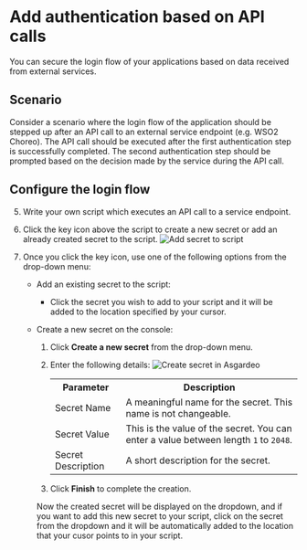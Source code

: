 # Add authentication based on API calls
You can secure the login flow of your applications based on data received from external services.

## Scenario
Consider a scenario where the login flow of the application should be stepped up after an API call to an external service endpoint (e.g. WSO2 Choreo). The API call should be executed after the first authentication step is successfully completed. The second authentication step should be prompted based on the decision made by the service during the API call.

## Configure the login flow

<CommonGuide guide='guides/fragments/manage-app/conditional-auth/configure-conditional-auth.md'/>

5. Write your own script which executes an API call to a service endpoint.

6. Click the key icon above the script to create a new secret or add an already created secret to the script. <img :src="$withBase('/assets/img/guides/secret/add-secret-to-script.png')" alt="Add secret to script">
7. Once you click the key icon, use one of the following options from the drop-down menu:
    - Add an existing secret to the script:
        - Click the secret you wish to add to your script and it will be added to the location specified by your cursor.
    - Create a new secret on the console:
        1. Click **Create a new secret** from the drop-down menu.

        2. Enter the following details:
            <img :src="$withBase('/assets/img/guides/secret/create-a-secret.png')" alt="Create secret in Asgardeo">

            <table>
                <tr>
                    <th>Parameter</th>
                    <th>Description</th>
                </tr>
                <tr>
                    <td>Secret Name</td>
                    <td>A meaningful name for the secret. This name is not changeable.</td>
                </tr>
                <tr>
                    <td>Secret Value</td>
                    <td>This is the value of the secret.  You can enter a value between length 
                    <code>1</code> to <code>2048</code>.</td>
                </tr>
                <tr>
                    <td>Secret Description</td>
                    <td>A short description for the secret.</td>
                </tr>
            </table>

        3. Click **Finish** to complete the creation.

        Now the created secret will be displayed on the dropdown, and if you want to add this new secret to your script, click on the secret from the dropdown and it will be automatically added to the location that your cusor points to in your script.


